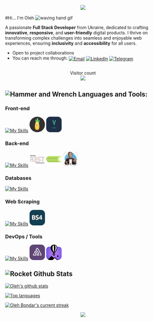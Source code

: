 <p align="center">
     <img src="https://capsule-render.vercel.app/api?type=waving&color=gradient&height=100&section=header"/>
</p>

#Hi... I'm Oleh  <img src="https://user-images.githubusercontent.com/72663882/171687151-bb31c996-c9d2-49c8-b593-734946893b23.gif" alt="waving hand gif" aria-hidden="true" width="40" />

A passionate **Full Stack Developer** from Ukraine, dedicated to crafting **innovative**, **responsive**, and **user-friendly** digital products. I thrive on transforming complex challenges into seamless and enjoyable web experiences, ensuring **inclusivity** and **accessibility** for all users.
- Open to project collaborations
- You can reach me through: <a href="mailto:olegbondarwork@gmail.com" title="Email"><img alt="Email" src="https://img.shields.io/badge/Gmail-D14836?style=for-the-badge&logo=gmail&logoColor=white" height="30" align="center"/></a> <a href="https://www.linkedin.com/in/oleg-bondar-full-stack/"><img  alt="LinkedIn" title="LinkedIn" src="https://img.shields.io/static/v1?message=LinkedIn&logo=linkedin&label=&color=0077B5&logoColor=white&labelColor=&style=for-the-badge" height="30" align="center" /></a> <a href="https://t.me/bondar_olegua" title="Telegram"><img alt="Telegram" src="https://img.shields.io/badge/Telegram-2CA5E0?style=for-the-badge&logo=telegram&logoColor=white" height="30" align="center"/></a>
##

<p align="center">
  Visitor count<br>
  <img src="https://profile-counter.glitch.me/_OlegBondarUA/count.svg" />
</p>

## <img src="https://raw.githubusercontent.com/Tarikul-Islam-Anik/Animated-Fluent-Emojis/master/Emojis/Objects/Hammer%20and%20Wrench.png" alt="Hammer and Wrench" width="30" height="30" /> **Languages and Tools:**

### Front-end
[![My Skills](https://skillicons.dev/icons?i=html,css,sass,less,js,jquery,vue&perline=7)](#)
<img src="assets/pinia.png" alt="pinia" width="50" height="50" style="border-radius: 25px; display: inline-block;"/>
<img src="assets/vue-router.jpg" alt="vue-router" width="50" height="50" style="border-radius: 25%; display: inline-block;"/>
### Back-end
[![My Skills](https://skillicons.dev/icons?i=python,django,fastapi)](#) <img src="assets/django_rest.png" alt="Django REST" width="50" height="50" style="border-radius: 25%;" /> <img src="assets/celery.png" alt="selery" width="50" height="50" style="border-radius: 25%;" /> <img src="assets/telegram-api.png" alt="telegram-api" width="50" height="50" style="border-radius: 25%;" />

### Databases
[![My Skills](https://skillicons.dev/icons?i=postgres,redis&perline=2)](#)

### Web Scraping 
[![My Skills](https://skillicons.dev/icons?i=selenium)](#) <img src="assets/BeautifulSoup_4.png" alt="BeautifulSoup 4" width="50" height="50" style="border-radius: 25%;"/>

### DevOps / Tools
[![My Skills](https://skillicons.dev/icons?i=docker,github,figma&perline=3)](#) <img src="assets/sentry.jpg" alt="sentry" width="50" height="50" style="border-radius: 25%;"/> <img src="assets/fly-io.png" alt="fly-io" width="50" height="50" style="border-radius: 25%;"/>

## <img src="https://raw.githubusercontent.com/Tarikul-Islam-Anik/Animated-Fluent-Emojis/master/Emojis/Travel%20and%20places/Rocket.png" alt="Rocket" width="30" height="30" /> Github Stats 

 [![Oleh's github stats](https://bad-apple-github-readme.vercel.app/api?username=OlegBondarUA&show_icons=true&count_private=true&line_height=20&icon_color=00b3ff&theme=blue-green&title_color=00b3ff)](#)
 
 [![Top languages](https://github-readme-mwendwa.vercel.app/api/top-langs/?username=OlegBondarUA&layout=compact&count_private=true&theme=blue-green&title_color=00b3ff)](#)

[![Oleh Bondar's current streak](https://streak-stats.demolab.com/?user=OlegBondarUA&count_private=true&theme=blue-green&title_color=00b3ff)](#)

<p align="center">
     <img src="https://capsule-render.vercel.app/api?type=waving&color=gradient&height=100&section=footer"/>
</p>
